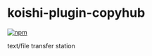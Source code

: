 # koishi-plugin-copyhub

[![npm](https://img.shields.io/npm/v/koishi-plugin-copyhub?style=flat-square)](https://www.npmjs.com/package/koishi-plugin-copyhub)

text/file transfer station
